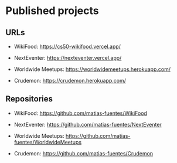 # Published projects

## URLs

- WikiFood: https://cs50-wikifood.vercel.app/

- NextEventer: https://nexteventer.vercel.app/

- Worldwide Meetups: https://worldwidemeetups.herokuapp.com/

- Crudemon: https://crudemon.herokuapp.com/

## Repositories

- WikiFood: https://github.com/matias-fuentes/WikiFood

- NextEventer: https://github.com/matias-fuentes/NextEventer

- Worldwide Meetups: https://github.com/matias-fuentes/WorldwideMeetups

- Crudemon: https://github.com/matias-fuentes/Crudemon

